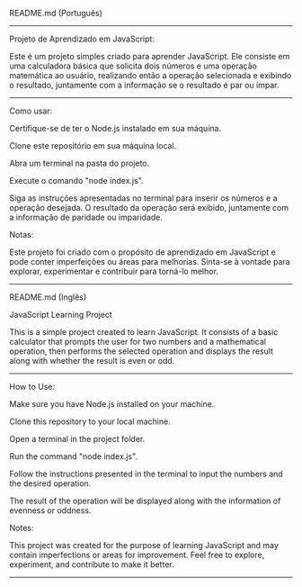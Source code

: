 README.md (Português)

---

Projeto de Aprendizado em JavaScript:

Este é um projeto simples criado para aprender JavaScript. Ele consiste em uma calculadora básica que solicita dois números e uma operação matemática ao usuário, realizando então a operação selecionada e exibindo o resultado, juntamente com a informação se o resultado é par ou ímpar.

---

Como usar:

Certifique-se de ter o Node.js instalado em sua máquina.

Clone este repositório em sua máquina local.

Abra um terminal na pasta do projeto.

Execute o comando "node index.js".

Siga as instruções apresentadas no terminal para inserir os números e a operação desejada.
O resultado da operação será exibido, juntamente com a informação de paridade ou imparidade.

Notas:

Este projeto foi criado com o propósito de aprendizado em JavaScript e pode conter imperfeições ou áreas para melhorias. Sinta-se à vontade para explorar, experimentar e contribuir para torná-lo melhor.

---

README.md (Inglês)

JavaScript Learning Project

This is a simple project created to learn JavaScript. It consists of a basic calculator that prompts the user for two numbers and a mathematical operation, then performs the selected operation and displays the result along with whether the result is even or odd.

---

How to Use:

Make sure you have Node.js installed on your machine.

Clone this repository to your local machine.

Open a terminal in the project folder.

Run the command "node index.js".

Follow the instructions presented in the terminal to input the numbers and the desired operation.

The result of the operation will be displayed along with the information of evenness or oddness.

Notes:

This project was created for the purpose of learning JavaScript and may contain imperfections or areas for improvement. Feel free to explore, experiment, and contribute to make it better.

---
